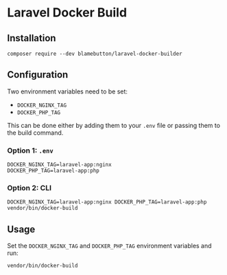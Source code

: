 # Laravel Docker Build

## Installation

```shell
composer require --dev blamebutton/laravel-docker-builder
```

## Configuration

Two environment variables need to be set:

* `DOCKER_NGINX_TAG`
* `DOCKER_PHP_TAG`

This can be done either by adding them to your `.env` file or passing them to the build command.

### Option 1: `.env`

```
DOCKER_NGINX_TAG=laravel-app:nginx
DOCKER_PHP_TAG=laravel-app:php
```

### Option 2: CLI

```shell
DOCKER_NGINX_TAG=laravel-app:nginx DOCKER_PHP_TAG=laravel-app:php vendor/bin/docker-build
```

## Usage

Set the `DOCKER_NGINX_TAG` and `DOCKER_PHP_TAG` environment variables and run:

```shell
vendor/bin/docker-build
```
